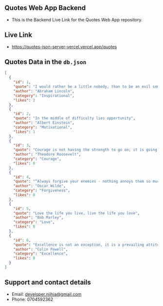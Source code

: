 ## Quotes Web App Backend 

* This is the Backend Live Link for the Quotes Web App repository. 

## Live Link
* https://quotes-json-server-vercel.vercel.app/quotes

## Quotes Data in the `db.json`

```json
[
  {
    "id": 1,
    "quote": "I would rather be a little nobody, than to be an evil somebody",
    "author": "Abraham Lincoln",
    "category": "Inspirational",
    "likes": 2
  },
  {
    "id": 2,
    "quote": "In the middle of difficulty lies opportunity",
    "author": "Albert Einstein",
    "category": "Motivational",
    "likes": 1
  },
  {
    "id": 3,
    "quote": "Courage is not having the strength to go on; it is going on when you don't have the strength",
    "author": "Theodore Roosevelt",
    "category": "Courage",
    "likes": 0
  },
  {
    "id": 4,
    "quote": "“Always forgive your enemies - nothing annoys them so much",
    "author": "Oscar Wilde",
    "category": "Forgiveness",
    "likes": 0
  },
  {
    "id": 5,
    "quote": "Love the life you live, live the life you love",
    "author": "Bob Marley",
    "category": "Love",
    "likes": 0
  },
  {
    "id": 6,
    "quote": "Excellence is not an exception, it is a prevailing attitude",
    "author": "Colin Powell",
    "category": "Excellence",
    "likes": 0
  }
]
```

## Support and contact details
* Email: developer.njihia@gmail.com
* Phone: 0704592362

